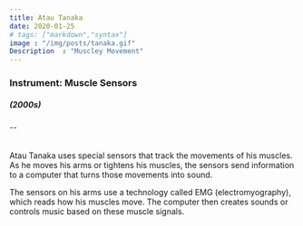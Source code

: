 ```yaml
---
title: Atau Tanaka
date: 2020-01-25
# tags: ["markdown","syntax"]
image : "/img/posts/tanaka.gif"
Description  : "Muscley Movement"
---
```


### Instrument: **Muscle Sensors**

##### (2000s)

###### --

Atau Tanaka uses special sensors that track the movements of his muscles. As he moves his arms or tightens his muscles, the sensors send information to a computer that turns those movements into sound.

The sensors on his arms use a technology called EMG (electromyography), which reads how his muscles move. The computer then creates sounds or controls music based on these muscle signals.